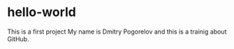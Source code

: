 # hello-world
This is a first project
My name is Dmitry Pogorelov and this is a trainig about GitHub.
